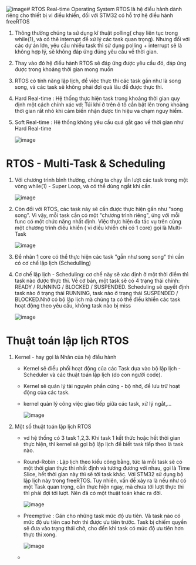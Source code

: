 ![image](https://github.com/user-attachments/assets/4f5c2a2c-fc1e-450a-996f-3ba4da2278f8)# RTOS Real-time Operating System
RTOS là hệ điều hành dành riêng cho thiết bị vi điều khiển, đối với STM32 có hỗ trợ hệ điều hành freeRTOS
1. Thông thường chúng ta sử dụng kĩ thuật polling( chạy liên tục trong while(1), và có thê interrupt để xử lý các task quan trọng). Nhưng đối với các dự án lớn, yêu cầu nhiều task thì sử dụng polling + interrupt sẽ là không hợp lý, sẽ không đáp ứng đúng yêu cầu về thời gian.
2. Thay vào đó hệ điều hành RTOS sẽ đáp ứng được yêu cầu đó, dáp ứng được trong khoảng thời gian mong muốn
3. RTOS có tính năng lập lịch, để việc thực thi các task gần như là song song, và các task sẽ không phải đợi quá lâu để được thực thi.
4. Hard Real-time : Hệ thống thực hiện task trong khoảng thời gian quy định một cách chính xác
   vd: Túi khí ở trên ô tô cần bật lên trong khoảng thời gian rất nhỏ khi cảm biến nhận được tín hiệu va chạm nguy hiểm.
5. Soft Real-time : Hệ thống không yêu cầu quá gắt gao về thời gian như Hard Real-time
   
      ![image](https://github.com/user-attachments/assets/f9dfa7a3-9c94-48c7-b91d-9cea2a4b347f)

# RTOS - Multi-Task & Scheduling
1. Với chương trình bình thường, chúng ta chạy lần lượt các task trong một vòng while(1) - Super Loop, và có thể dùng ngắt khi cần.

      ![image](https://github.com/user-attachments/assets/c6cb7d19-6b39-491e-8aee-6fcef1640eef)

2. Còn đối với RTOS, các task này sẽ cần được thực hiện gần như "song song". Vì vậy, mỗi task cần có một "chương trình riêng", ứng với mỗi func có một chức năng nhất định. Việc thực hiện đa tác vụ trên cùng một chương trình điều khiển ( vi điều khiển chỉ có 1 core) gọi là Multi-Task

      ![image](https://github.com/user-attachments/assets/45193892-2717-45e1-977a-89fcdab6d7d7)

3. Để nhân 1 core có thể thực hiện các task "gần như song song" thì cần có cơ chế lập lịch (Schedulling)
4. Cơ chế lập lịch - Scheduling: cơ chế này sẽ xác định ở một thời điểm thì task nào được thực thi. Về cơ bản, một task sẽ có 4 trạng thái chính: READY / RUNNING / BLOCKED / SUSPENDED. Scheduling sẽ quyết định task nào ở trạng thái RUNNING, task nào ở trạng thái SUSPENDED / BLOCKED.Nhờ có bộ lập lịch mà chúng ta có thể điều khiển các task hoạt động theo yêu cầu, không task nào bị miss

      ![image](https://github.com/user-attachments/assets/52f028c5-c0af-42b8-ab45-517259941e3e)

# Thuật toán lập lịch RTOS
1. Kernel - hay gọi là Nhân của hệ điều hành
   - Kernel sẽ điều phối hoạt động của các Task dựa vào bộ lập lịch - Scheduler và các thuật toán lập lịch (do con người code).
   - Kernel sẽ quản lý tài nguyên phần cứng - bộ nhớ, để lưu trữ hoạt động của các task.
   - kernel quản lý công việc giao tiếp giữa các task, xử lý ngắt,...
     
      ![image](https://github.com/user-attachments/assets/1a778273-c43b-494e-b776-766c4341714f)
2. Một số thuật toán lập lịch RTOS
	- vd hệ thống có 3 task 1,2,3. Khí task 1 kết thức hoặc hết thời gian thực hiện, thì kernel sẽ gọi bộ lập lịch để biết task tiếp theo là task nào.
  	- Round-Robin : Lập lịch theo kiểu công bằng, tức là mỗi task sẽ có một thời gian thực thi nhất định và tương đương với nhau, gọi là Time Slice, hết thời gian này thì sẽ tới task khác. Với STM32 sử dụng bộ lập lịch này trong freeRTOS. Tuy nhiên, vấn đề xảy ra là nếu như có một Task quan trọng, cần thực hiện ngay, mà chưa tới lượt thực thi thì phải đợi tới lượt. Nên đã có một thuật toán khác ra đời.
     
  
       ![image](https://github.com/user-attachments/assets/03458994-5f76-4894-a57f-dfb56572c917)
   
	- Preemptive : Gán cho những task mức độ ưu tiên. Và task nào có mức độ ưu tiên cao hơn thì được ưu tiên trước. Task bị chiếm quyền sẽ đưa vào trạng thái chờ, cho đến khi task có mức độ ưu tiên hơn thực thi xong.

		![image](https://github.com/user-attachments/assets/761f2e6e-7a53-4e8e-ad86-887a0d41f56f)

 	- 


